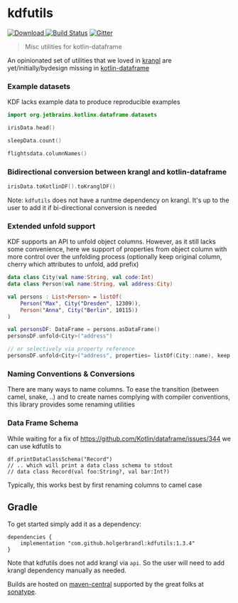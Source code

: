 # kdfutils


[ ![Download](https://img.shields.io/badge/Maven%20Central-1.3.4-orange) ](https://mvnrepository.com/artifact/com.github.holgerbrandl/kdutils)  [![Build Status](https://github.com/holgerbrandl/kdutils/workflows/build/badge.svg)](https://github.com/holgerbrandl/kdutils/actions?query=workflow%3Abuild) [![Gitter](https://badges.gitter.im/holgerbrandl/kdutils.svg)](https://gitter.im/holgerbrandl/kdutils?utm_source=badge&utm_medium=badge&utm_campaign=pr-badge)



> Misc utilities for kotlin-dataframe

An opinionated set of utilities that we loved in [krangl](https://github.com/holgerbrandl/krangl) are yet/initially/bydesign missing in [kotlin-dataframe](https://github.com/Kotlin/dataframe)


### Example datasets 

KDF lacks example data to produce reproducible examples

```kotlin
import org.jetbrains.kotlinx.dataframe.datasets

irisData.head()

sleepData.count()

flightsdata.columnNames()
```

### Bidirectional conversion between krangl and kotlin-dataframe

```kotlin
irisData.toKotlinDF().toKranglDF()
```
Note: `kdfutils` does not have a runtme dependency on krangl. It's up to the user to add it if bi-directional conversion is needed

### Extended unfold support

KDF supports an API to unfold  object columns. However, as it still lacks some convenience, here we support of properties from object column with more control over the unfolding process (optionally keep original column, cherry which attributes to unfold, add prefix)
```kotlin
data class City(val name:String, val code:Int)
data class Person(val name:String, val address:City)

val persons : List<Person> = listOf(
    Person("Max", City("Dresden", 12309)),
    Person("Anna", City("Berlin", 10115))
)

val personsDF: DataFrame = persons.asDataFrame()
personsDF.unfold<City>("address") 

// or selectively via property reference
personsDF.unfold<City>("address", properties= listOf(City::name), keep = true, addPrefix = true ) 
```

### Naming Conventions & Conversions

There are many ways to name columns. To ease the transition (between camel, snake, ..) and to create names complying with compiler conventions, this library provides some renaming utilities

### Data Frame Schema

While waiting for a fix of https://github.com/Kotlin/dataframe/issues/344 we can use kdfutils to 
```
df.printDataClassSchema("Record")
// .. which will print a data class schema to stdout
// data class Record(val foo:String?, val bar:Int?) 
```
Typically, this works best by first renaming columns to camel case


## Gradle

To get started simply add it as a dependency:
```
dependencies {
    implementation "com.github.holgerbrandl:kdfutils:1.3.4"
}
```
Note that kdfutils does not add krangl via `api`. So the user will need to add krangl dependency manually as needed.

Builds are hosted on [maven-central](https://search.maven.org/search?q=a:kdfutils) supported by the great folks at [sonatype](https://www.sonatype.com/).